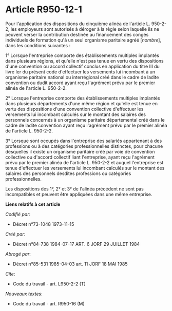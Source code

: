 # Article R950-12-1

Pour l'application des dispositions du cinquième alinéa de l'article L. 950-2-2, les employeurs sont autorisés à déroger à la
règle selon laquelle ils ne peuvent verser la contribution destinée au financement des congés individuels de formation qu'à
un seul organisme paritaire agréé [*nombre*], dans les conditions suivantes :

1° Lorsque l'entreprise comporte des établissements multiples implantés dans plusieurs régions, et qu'elle n'est pas tenue en
vertu des dispositions d'une convention ou accord collectif conclus en application du titre III du livre Ier du présent code
d'effectuer les versements lui incombant à un organisme paritaire national ou interrégional créé dans le cadre de ladite
convention ou dudit accord ayant reçu l'agrément prévu par le premier alinéa de l'article L. 950-2-2.

2° Lorsque l'entreprise comporte des établissements multiples implantés dans plusieurs départements d'une même région et
qu'elle est tenue en vertu des dispositions d'une convention collective d'effectuer les versements lui incombant calculés sur
le montant des salaires des personnels concernés à un organisme paritaire départemental créé dans le cadre de ladite
convention ayant reçu l'agrément prévu par le premier alinéa de l'article L. 950-2-2.

3° Lorsque sont occupés dans l'entreprise des salariés appartenant à des professions ou à des catégories professionnelles
distinctes, pour chacune desquelles il existe un organisme paritaire créé par voie de convention collective ou d'accord
collectif liant l'entreprise, ayant reçu l'agrément prévu par le premier alinéa de l'article L. 950-2-2 et auquel
l'entreprise est tenue d'effectuer les versements lui incombant calculés sur le montant des salaires des personnels desdites
professions ou catégories professionnelles.

Les dispositions des 1°, 2° et 3° de l'alinéa précédent ne sont pas incompatibles et peuvent être appliquées dans une même
entreprise.

**Liens relatifs à cet article**

_Codifié par_:

  - Décret n°73-1048 1973-11-15

_Créé par_:

  - Décret n°84-738 1984-07-17 ART. 6 JORF 29 JUILLET 1984

_Abrogé par_:

  - Décret n°85-531 1985-04-03 art. 11 JORF 18 MAI 1985

_Cite_:

  - Code du travail - art. L950-2-2 (T)

_Nouveaux textes_:

  - Code du travail - art. R950-16 (M)
